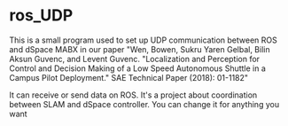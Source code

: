 # ros_UDP

This is a small program used to set up UDP communication between ROS and dSpace MABX in our paper
"Wen, Bowen, Sukru Yaren Gelbal, Bilin Aksun Guvenc, and Levent Guvenc. "Localization and Perception for Control and Decision Making of a Low Speed Autonomous Shuttle in a Campus Pilot Deployment." SAE Technical Paper (2018): 01-1182"

It can receive or send data on ROS. It's a project about coordination between SLAM and dSpace controller. You can change it for anything you want
